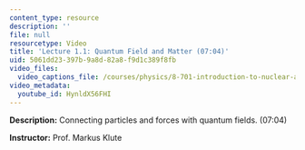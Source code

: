 ```yaml
---
content_type: resource
description: ''
file: null
resourcetype: Video
title: 'Lecture 1.1: Quantum Field and Matter (07:04)'
uid: 5061dd23-397b-9a8d-82a8-f9d1c389f8fb
video_files:
  video_captions_file: /courses/physics/8-701-introduction-to-nuclear-and-particle-physics-fall-2020/video-lectures/chapter-1.-fermions-bosons-and-fields/lecture-1-1-quantum-field-and-matter/HynldX56FHI.vtt
video_metadata:
  youtube_id: HynldX56FHI
---
```


**Description:** Connecting particles and forces with quantum fields. (07:04)

**Instructor:** Prof. Markus Klute